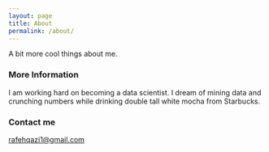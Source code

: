 ```yaml
---
layout: page
title: About
permalink: /about/
---
```


A bit more cool things about me.

### More Information

I am working hard on becoming a data scientist. I dream of mining data and crunching numbers while drinking double tall white mocha from Starbucks.

### Contact me

[rafehqazi1@gmail.com](mailto:rafehqazi1@gmail.com)